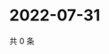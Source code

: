 # 2022-07-31

共 0 条

<!-- BEGIN WEIBO -->
<!-- 最后更新时间 Sun Jul 31 2022 01:06:36 GMT+0800 (China Standard Time) -->

<!-- END WEIBO -->
